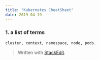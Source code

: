 ```yaml
---
title: "Kubernetes CheatSheet"
date: 2019-04-19
---
```


### 1. a list of terms
	cluster, context, namespace, node, pods.

> Written with [StackEdit](https://stackedit.io/).
<!--stackedit_data:
eyJoaXN0b3J5IjpbLTIyNTA0NjQzOSw4Mjc4NTM4NTZdfQ==
-->